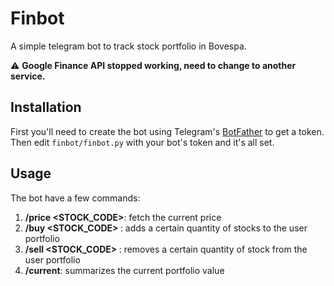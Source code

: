 # Finbot
A simple telegram bot to track stock portfolio in Bovespa.

:warning: **Google Finance API stopped working, need to change to another service.**

## Installation
First you'll need to create the bot using Telegram's [BotFather](https://t.me/botfather) to get a token. Then edit 
`finbot/finbot.py` with your bot's token and it's all set.

## Usage
The bot have a few commands:
1. **/price <STOCK_CODE>**: fetch the current price
2. **/buy <STOCK_CODE> <QUANTITY> <PRICE>**: adds a certain quantity of stocks to the user portfolio
3. **/sell <STOCK_CODE> <QUANTITY> <PRICE>**: removes a certain quantity of stock from the user portfolio
4. **/current**: summarizes the current portfolio value
